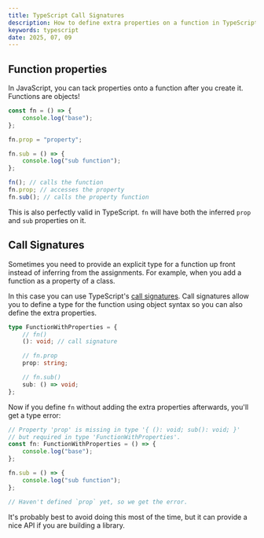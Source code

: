 ```yaml
---
title: TypeScript Call Signatures
description: How to define extra properties on a function in TypeScript.
keywords: typescript
date: 2025, 07, 09
---
```


## Function properties

In JavaScript, you can tack properties onto a function after you create it. Functions are objects!

```ts
const fn = () => {
	console.log("base");
};

fn.prop = "property";

fn.sub = () => {
	console.log("sub function");
};

fn(); // calls the function
fn.prop; // accesses the property
fn.sub(); // calls the property function
```

This is also perfectly valid in TypeScript. `fn` will have both the inferred `prop` and `sub` properties on it.

## Call Signatures

Sometimes you need to provide an explicit type for a function up front instead of inferring from the assignments. For example, when you add a function as a property of a class.

In this case you can use TypeScript's [call signatures](https://www.typescriptlang.org/docs/handbook/2/functions.html#call-signatures). Call signatures allow you to define a type for the function using object syntax so you can also define the extra properties.

```ts {3}
type FunctionWithProperties = {
	// fn()
	(): void; // call signature

	// fn.prop
	prop: string;

	// fn.sub()
	sub: () => void;
};
```

Now if you define `fn` without adding the extra properties afterwards, you'll get a type error:

```ts
// Property 'prop' is missing in type '{ (): void; sub(): void; }'
// but required in type 'FunctionWithProperties'.
const fn: FunctionWithProperties = () => {
	console.log("base");
};

fn.sub = () => {
	console.log("sub function");
};

// Haven't defined `prop` yet, so we get the error.
```

It's probably best to avoid doing this most of the time, but it can provide a nice API if you are building a library.
